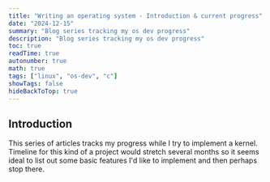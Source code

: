 ```yaml
---
title: "Writing an operating system - Introduction & current progress"
date: "2024-12-15"
summary: "Blog series tracking my os dev progress"
description: "Blog series tracking my os dev progress"
toc: true
readTime: true
autonumber: true
math: true
tags: ["linux", "os-dev", "c"]
showTags: false
hideBackToTop: true
---
```


## Introduction

This series of articles tracks my progress while I try to implement a kernel. Timeline for this kind of a project would stretch several months so it seems ideal to list out some basic features I'd like to implement and then perhaps stop there.

